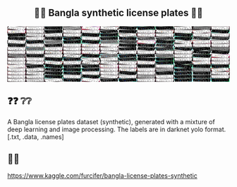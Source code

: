 <h2 align="center">🤖🚗 Bangla synthetic license plates 🚗🤖</h2>

<div align="center">
<img hight="300" width="700" alt="GIF" align="center" src="lp_demo.jpg">
</div>

## ❓❓ ❔❔

A Bangla license plates dataset (synthetic), generated with a mixture of deep learning and image processing.  The labels are in darknet yolo format. [.txt, .data, .names]

## 🔎🔎

https://www.kaggle.com/furcifer/bangla-license-plates-synthetic